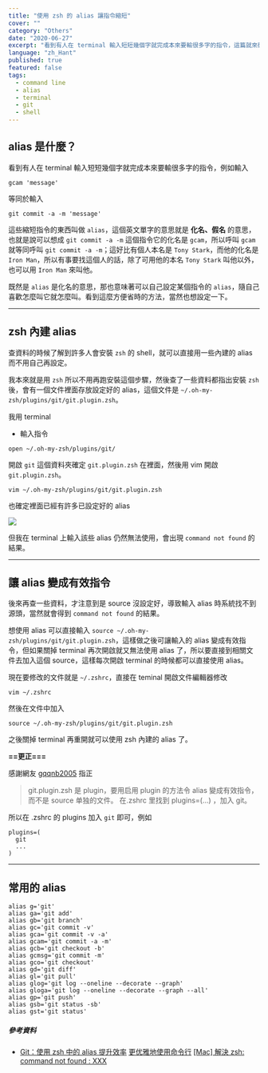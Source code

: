 ```yaml
---
title: "使用 zsh 的 alias 讓指令縮短"
cover: ""
category: "Others"
date: "2020-06-27"
excerpt: "看到有人在 terminal 輸入短短幾個字就完成本來要輸很多字的指令，這篇就來研究一下怎麼達到這樣的效果。"
language: "zh_Hant"
published: true
featured: false
tags:
  - command line
  - alias
  - terminal
  - git
  - shell
---
```


## alias 是什麼？

看到有人在 terminal 輸入短短幾個字就完成本來要輸很多字的指令，例如輸入

```
gcam 'message'
```

等同於輸入

```
git commit -a -m 'message'
```

這些縮短指令的東西叫做 `alias`，這個英文單字的意思就是 **化名、假名** 的意思，也就是說可以想成 `git commit -a -m` 這個指令它的化名是 `gcam`，所以呼叫 `gcam` 就等同呼叫 `git commit -a -m`；這好比有個人本名是 `Tony Stark`，而他的化名是 `Iron Man`，所以有事要找這個人的話，除了可用他的本名 `Tony Stark` 叫他以外，也可以用 `Iron Man` 來叫他。

既然是 `alias` 是化名的意思，那也意味著可以自己設定某個指令的 `alias`，隨自己喜歡怎麼叫它就怎麼叫。看到這麼方便省時的方法，當然也想設定一下。

---

## zsh 內建 alias

查資料的時候了解到許多人會安裝 `zsh` 的 shell，就可以直接用一些內建的 alias 而不用自己再設定。

我本來就是用 `zsh` 所以不用再跑安裝這個步驟，然後查了一些資料都指出安裝 `zsh` 後，會有一個文件裡面存放設定好的 alias，這個文件是 `~/.oh-my-zsh/plugins/git/git.plugin.zsh`。

我用 terminal

- 輸入指令

```
open ~/.oh-my-zsh/plugins/git/
```

開啟 `git` 這個資料夾確定 `git.plugin.zsh` 在裡面，然後用 vim 開啟 `git.plugin.zsh`。

```
vim ~/.oh-my-zsh/plugins/git/git.plugin.zsh
```

也確定裡面已經有許多已設定好的 alias

![](https://i.imgur.com/vhjzuCs.png)

但我在 terminal 上輸入該些 alias 仍然無法使用，會出現 `command not found` 的結果。

---

## 讓 alias 變成有效指令

後來再查一些資料，才注意到是 source 沒設定好，導致輸入 alias 時系統找不到源頭，當然就會得到 `command not found` 的結果。

想使用 alias 可以直接輸入 `source ~/.oh-my-zsh/plugins/git/git.plugin.zsh`，這樣做之後可讓輸入的 alias 變成有效指令，但如果關掉 terminal 再次開啟就又無法使用 alias 了，所以要直接到相關文件去加入這個 source，這樣每次開啟 terminal 的時候都可以直接使用 alias。

現在要修改的文件就是 `~/.zshrc`，直接在 teminal 開啟文件編輯器修改

```
vim ~/.zshrc
```

然後在文件中加入

```
source ~/.oh-my-zsh/plugins/git/git.plugin.zsh
```

之後關掉 terminal 再重開就可以使用 zsh 內建的 alias 了。

**==更正===**

感謝網友 [gqqnb2005](https://www.coderbridge.com/series/e6ca520d20de4f8497e17d1a8d95245f/posts/902f2d4597c94c269b1ffb7ec66e229a#article-comment-wrapper) 指正

> git.plugin.zsh 是 plugin，要用启用 plugin 的方法令 alias 變成有效指令，而不是 source 单独的文件。
> 在.zshrc 里找到 plugins=(...) ，加入 git。

所以在 .zshrc 的 plugins 加入 `git` 即可，例如

```
plugins=(
  git
  ...
)
```

---

## 常用的 alias

```
alias g='git'
alias ga='git add'
alias gb='git branch'
alias gc='git commit -v'
alias gca='git commit -v -a'
alias gcam='git commit -a -m'
alias gcb='git checkout -b'
alias gcmsg='git commit -m'
alias gco='git checkout'
alias gd='git diff'
alias gl='git pull'
alias glog='git log --oneline --decorate --graph'
alias gloga='git log --oneline --decorate --graph --all'
alias gp='git push'
alias gsb='git status -sb'
alias gst='git status'
```

##### 參考資料

- [Git：使用 zsh 中的 alias 提升效率](https://www.letianbiji.com/git/git-zsh-alias.html)
  [更优雅地使用命令行](https://www.cnblogs.com/xiaohuochai/p/12169113.html)
  [[Mac] 解決 zsh: command not found : XXX](https://medium.com/@frank.yylin/mac-%E8%A7%A3%E6%B1%BA-zsh-command-not-found-xxx-b526b31429f4)
